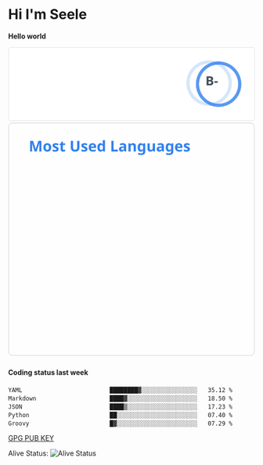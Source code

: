 <h1>Hi I'm Seele</h1>

<b>Hello world</b>

<img src='/assets/stats.svg' alt="Seele's github stats" >

<img src='/assets/top-langs.svg' alt="Seele's github langs">

<h4>Coding status last week </h4>

<!--START_SECTION:waka-->

```txt
YAML                         ████████▓░░░░░░░░░░░░░░░░   35.12 %
Markdown                     ████▓░░░░░░░░░░░░░░░░░░░░   18.50 %
JSON                         ████▒░░░░░░░░░░░░░░░░░░░░   17.23 %
Python                       ██░░░░░░░░░░░░░░░░░░░░░░░   07.40 %
Groovy                       █▓░░░░░░░░░░░░░░░░░░░░░░░   07.29 %
```

<!--END_SECTION:waka-->

[GPG PUB KEY](https://keys.openpgp.org/vks/v1/by-fingerprint/3FCE91BF5B9666B55B67213C4C57B7824A5B6680)

Alive Status: ![Alive Status](https://hc.dvd.moe/badge/60bc779b-9835-415f-9cb9-15fd9d/ZsLaAAbE.svg)
